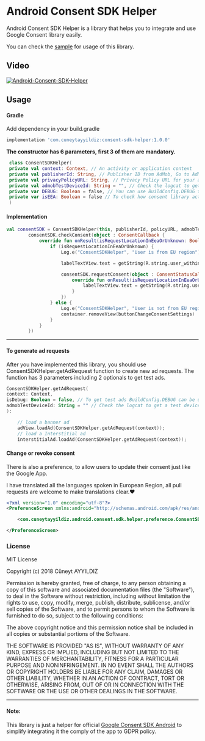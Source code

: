 # Android Consent SDK Helper
Android Consent SDK Helper is a library that helps you to integrate and use Google Consent library easily.

You can check the [sample](https://github.com/Swisyn/Android-Consent-SDK-Helper/tree/master/sample "Sample App")
 for usage of this library.


## Video
 
[![Android-Consent-SDK-Helper](https://img.youtube.com/vi/OZaq1Ljqge8/0.jpg)](https://youtu.be/OZaq1Ljqge8 "Android-Consent-SDK-Helper")

## Usage

#### Gradle

Add dependency in your build.gradle

```groovy
implementation 'com.cuneytayyildiz:consent-sdk-helper:1.0.0'
```

<b>The constructor has 6 parameters, first 3 of them are mandatory.</b>
```kotlin
 class ConsentSDKHelper(
 private val context: Context, // An activity or application context
 private val publisherId: String, // Publisher ID from AdMob, Go to AdMob -> Left Menu -> Settings -> Under the Account information section
 private val privacyPolicyURL: String, // Privacy Policy URL for your app
 private val admobTestDeviceId: String = "", // Check the logcat to get a test device id 
 private var DEBUG: Boolean = false, // You can use BuildConfig.DEBUG to test consent dialog
 private var isEEA: Boolean = false // To check how consent library acts if user within EU region or not.
 )
```

#### Implementation

```kotlin
val consentSDK = ConsentSDKHelper(this, publisherId, policyURL, admobTestDeviceId, BuildConfig.DEBUG)
        consentSDK.checkConsent(object : ConsentCallback {
            override fun onResult(isRequestLocationInEeaOrUnknown: Boolean) {
                if (isRequestLocationInEeaOrUnknown) {
                    Log.e("ConsentSDKHelper", "User is from EU region")

                    labelTextView.text = getString(R.string.user_within_eea_text, getPersonalizedOrNotSuffix(ConsentSDKHelper.isUserLocationWithinEea(this@MainActivity)))

                    consentSDK.requestConsent(object : ConsentStatusCallback {
                        override fun onResult(isRequestLocationInEeaOrUnknown: Boolean, isConsentPersonalized: Boolean) {
                            labelTextView.text = getString(R.string.user_within_eea_text, getPersonalizedOrNotSuffix(isConsentPersonalized))
                        }
                    })
                } else {
                    Log.e("ConsentSDKHelper", "User is not from EU region")
                    container.removeView(buttonChangeConsentSettings)
                }
            }
        })

```
---

#### To generate ad requests

After you have implemented this library, you should use ConsentSDKHelper.getAdRequest function to create new ad requests. 
The function has 3 parameters including 2 optionals to get test ads.
```kotlin
ConsentSDKHelper.getAdRequest(
context: Context, 
isDebug: Boolean = false, // To get test ads BuildConfig.DEBUG can be used.
admobTestDeviceId: String = "" // Check the logcat to get a test device id 
):
```
 
```kotlin
    // load a banner ad
    adView.loadAd(ConsentSDKHelper.getAdRequest(context));
    // load a Interstitial ad
    interstitialAd.loadAd(ConsentSDKHelper.getAdRequest(context));
```

#### Change or revoke consent
There is also a preference, to allow users to update their consent just like the Google App. 

I have translated all the languages spoken in European Region, all pull requests are welcome to make translations clear.:heart:

```xml
<?xml version="1.0" encoding="utf-8"?>
<PreferenceScreen xmlns:android="http://schemas.android.com/apk/res/android">

    <com.cuneytayyildiz.android.consent.sdk.helper.preference.ConsentSDKHelperPreference android:key="preference_ad_choice" />

</PreferenceScreen>
```
 
### License
MIT License

Copyright (c) 2018 Cüneyt AYYILDIZ

Permission is hereby granted, free of charge, to any person obtaining a copy
of this software and associated documentation files (the "Software"), to deal
in the Software without restriction, including without limitation the rights
to use, copy, modify, merge, publish, distribute, sublicense, and/or sell
copies of the Software, and to permit persons to whom the Software is
furnished to do so, subject to the following conditions:

The above copyright notice and this permission notice shall be included in all
copies or substantial portions of the Software.

THE SOFTWARE IS PROVIDED "AS IS", WITHOUT WARRANTY OF ANY KIND, EXPRESS OR
IMPLIED, INCLUDING BUT NOT LIMITED TO THE WARRANTIES OF MERCHANTABILITY,
FITNESS FOR A PARTICULAR PURPOSE AND NONINFRINGEMENT. IN NO EVENT SHALL THE
AUTHORS OR COPYRIGHT HOLDERS BE LIABLE FOR ANY CLAIM, DAMAGES OR OTHER
LIABILITY, WHETHER IN AN ACTION OF CONTRACT, TORT OR OTHERWISE, ARISING FROM,
OUT OF OR IN CONNECTION WITH THE SOFTWARE OR THE USE OR OTHER DEALINGS IN THE
SOFTWARE.

---
#### Note:
This library is just a helper for official [Google Consent SDK Android](https://github.com/googleads/googleads-consent-sdk-android) to simplify integrating it the comply of the app to GDPR policy.
